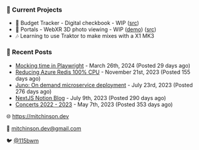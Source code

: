 ### 📌 Current Projects
- 💸 Budget Tracker - Digital checkbook - WIP ([src](https://github.com/bmitchinson/budget-entry))
- 📸 Portals - WebXR 3D photo viewing - WIP ([demo](https://portals.mitchinson.dev/)) ([src](https://github.com/bmitchinson/vr-jpg-viewer-webxr))
- 🎶 Learning to use Traktor to make mixes with a X1 MK3

### 📝 Recent Posts

- [Mocking time in Playwright](https://blog.mitchinson.dev/playwright-mock-time) - March 26th, 2024 (Posted 29 days ago)
- [Reducing Azure Redis 100% CPU](https://blog.mitchinson.dev/redis-cpu) - November 21st, 2023 (Posted 155 days ago)
- [Juno: On demand microservice deployment](https://blog.mitchinson.dev/juno) - July 23rd, 2023 (Posted 276 days ago)
- [NextJS Notion Blog](https://blog.mitchinson.dev/blog-2023) - July 9th, 2023 (Posted 290 days ago)
- [Concerts 2022 - 2023](https://blog.mitchinson.dev/concerts-2023) - May 7th, 2023 (Posted 353 days ago)

🌐 https://mitchinson.dev

💌 mitchinson.dev@gmail.com

🐦 [@115bwm](https://twitter.com/115bwm)